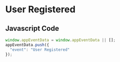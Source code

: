 # User Registered

### 

## Javascript Code
```js
window.appEventData = window.appEventData || [];
appEventData.push({
  "event": "User Registered"
});
```




